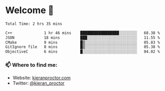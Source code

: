 # Welcome 🦘

<!--START_SECTION:waka-->

```txt
Total Time: 2 hrs 35 mins

C++              1 hr 46 mins    █████████████████░░░░░░░░   68.38 %
JSON             18 mins         ███░░░░░░░░░░░░░░░░░░░░░░   11.55 %
CMake            9 mins          █▒░░░░░░░░░░░░░░░░░░░░░░░   05.83 %
GitIgnore file   8 mins          █▒░░░░░░░░░░░░░░░░░░░░░░░   05.38 %
ObjectiveC       6 mins          █░░░░░░░░░░░░░░░░░░░░░░░░   04.02 %
```

<!--END_SECTION:waka-->

### 📫 Where to find me:

-   Website: [kieranproctor.com](https://kieranproctor.com/)
-   Twitter: [@kieran_proctor](https://twitter.com/kieran_proctor)
